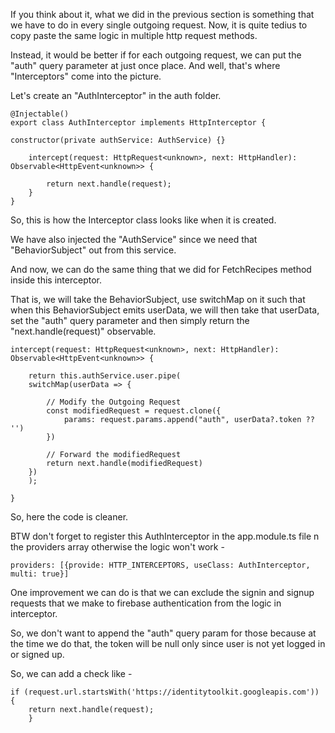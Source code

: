 If you think about it, what we did in the previous section is something that we have to do in every single outgoing request. Now, it is quite tedius to copy paste the same logic in multiple http request methods.

Instead, it would be better if for each outgoing request, we can put the "auth" query parameter at just once place. And well, that's where "Interceptors" come into the picture.

Let's create an "AuthInterceptor" in the auth folder.

    @Injectable()
    export class AuthInterceptor implements HttpInterceptor {

    constructor(private authService: AuthService) {}

        intercept(request: HttpRequest<unknown>, next: HttpHandler): Observable<HttpEvent<unknown>> {
            
            return next.handle(request);
        }
    }

So, this is how the Interceptor class looks like when it is created.

We have also injected the "AuthService" since we need that "BehaviorSubject" out from this service.

And now, we can do the same thing that we did for FetchRecipes method inside this interceptor.

That is, we will take the BehaviorSubject, use switchMap on it such that when this BehaviorSubject emits userData, we will then take that userData, set the "auth" query parameter and then simply return the "next.handle(request)" observable.

    intercept(request: HttpRequest<unknown>, next: HttpHandler): Observable<HttpEvent<unknown>> {

        return this.authService.user.pipe(
        switchMap(userData => {

            // Modify the Outgoing Request
            const modifiedRequest = request.clone({
                params: request.params.append("auth", userData?.token ?? '')
            })

            // Forward the modifiedRequest
            return next.handle(modifiedRequest)
        })
        );

    }

So, here the code is cleaner. 

BTW don't forget to register this AuthInterceptor in the app.module.ts file n the providers array otherwise the logic won't work - 

    providers: [{provide: HTTP_INTERCEPTORS, useClass: AuthInterceptor, multi: true}]

One improvement we can do is that we can exclude the signin and signup requests that we make to firebase authentication from the logic in interceptor.

So, we don't want to append the "auth" query param for those because at the time we do that, the token will be null only since user is not yet logged in or signed up.

So, we can add a check like -

    if (request.url.startsWith('https://identitytoolkit.googleapis.com')) {
        return next.handle(request);
        }
